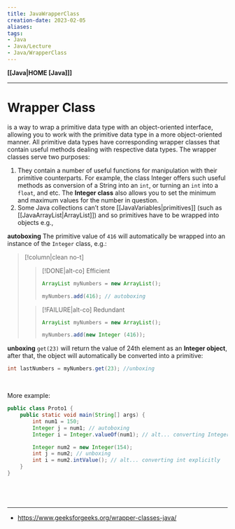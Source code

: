 ```yaml
---
title: JavaWrapperClass
creation-date: 2023-02-05
aliases:
tags:
- Java
- Java/Lecture
- Java/WrapperClass
---
```

**[[Java|HOME [Java]]]**

---
# Wrapper Class
is a way to wrap a primitive data type with an object-oriented interface, allowing you to work with the primitive data type in a more object-oriented manner. All primitive data types have corresponding wrapper classes that contain useful methods dealing with respective data types. The wrapper classes serve two purposes:
1. They contain a number of useful functions for manipulation with their primitive counterparts. For example, the class Integer offers such useful methods as conversion of a String into an `int`, or turning an `int` into a `float`, and etc. The **Integer class** also allows you to set the minimum and maximum values for the number in question.
2. Some Java collections can’t store [[JavaVariables|primitives]] (such as [[JavaArrayList|ArrayList]]) and so primitives have to be wrapped into objects e.g.,

**autoboxing**
The primitive value of `416` will automatically be wrapped into an instance of the `Integer` class, e.g.:
>[!column|clean no-t]
>>[!DONE|alt-co] Efficient
>> ```java
>> ArrayList myNumbers = new ArrayList();
>> 
>> myNumbers.add(416); // autoboxing
>> ```
>
>>[!FAILURE|alt-co] Redundant
>> ```java
>> ArrayList myNumbers = new ArrayList();
>> 
>> myNumbers.add(new Integer (416));
>> ```

**unboxing**
`get(23)` will return the value of 24th element as an **Integer object**, after that, the object will automatically be converted into a primitive:
```java
int lastNumbers = myNumbers.get(23); //unboxing
```

<br>

More example:
```java
public class Proto1 {
    public static void main(String[] args) {
	    int num1 = 150;
        Integer j = num1; // autoboxing
        Integer i = Integer.valueOf(num1); // alt... converting Integer explicitly

		Integer num2 = new Integer(154);
		int j = num2; // unboxing
		int i = num2.intValue(); // alt... converting int explicitly
    }
}
```

<br>

# 
---
- https://www.geeksforgeeks.org/wrapper-classes-java/